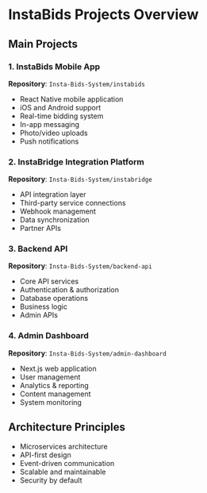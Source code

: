 # InstaBids Projects Overview

## Main Projects

### 1. InstaBids Mobile App
**Repository**: `Insta-Bids-System/instabids`
- React Native mobile application
- iOS and Android support
- Real-time bidding system
- In-app messaging
- Photo/video uploads
- Push notifications

### 2. InstaBridge Integration Platform
**Repository**: `Insta-Bids-System/instabridge`
- API integration layer
- Third-party service connections
- Webhook management
- Data synchronization
- Partner APIs

### 3. Backend API
**Repository**: `Insta-Bids-System/backend-api`
- Core API services
- Authentication & authorization
- Database operations
- Business logic
- Admin APIs

### 4. Admin Dashboard
**Repository**: `Insta-Bids-System/admin-dashboard`
- Next.js web application
- User management
- Analytics & reporting
- Content management
- System monitoring

## Architecture Principles
- Microservices architecture
- API-first design
- Event-driven communication
- Scalable and maintainable
- Security by default